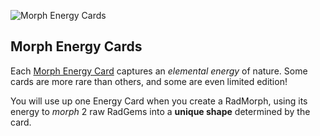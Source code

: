 ![Morph Energy Cards](/quests-images/key/JettyConversation_MultipleMorphEnergyCards.webp)

## Morph Energy Cards

Each [Morph Energy Card](?glossaryAnchor=cards) captures an _elemental energy_ of nature. Some cards are more rare than others, and some are even limited edition!

You will use up one Energy Card when you create a RadMorph, using its energy to _morph_ 2 raw RadGems into a **unique shape** determined by the card.
